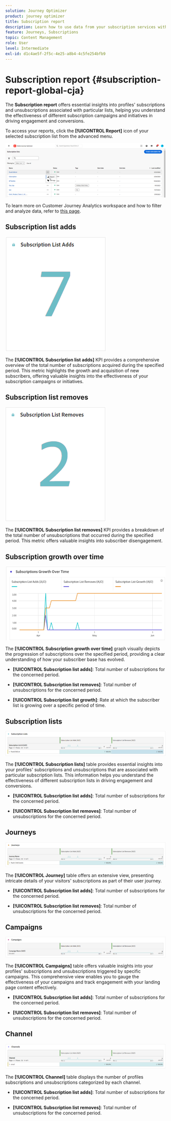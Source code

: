 ```yaml
---
solution: Journey Optimizer
product: journey optimizer
title: Subscription report
description: Learn how to use data from your subscription services with the Subscription report
feature: Journeys, Subscriptions
topic: Content Management
role: User
level: Intermediate
exl-id: d1c4ae5f-2f5c-4e25-a8b4-4c5fe254bfb9
---
```

# Subscription report {#subscription-report-global-cja}

The **Subscription report** offers essential insights into profiles' subscriptions and unsubscriptions associated with particular lists, helping you understand the effectiveness of different subscription campaigns and initiatives in driving engagement and conversions.

To access your reports, click the **[!UICONTROL Report]** icon of your selected subscription list from the advanced menu.

![](assets/cja-sub-access.png)

To learn more on Customer Journey Analytics workspace and how to filter and analyze data, refer to [this page](https://experienceleague.adobe.com/en/docs/analytics-platform/using/cja-workspace/home).

## Subscription list adds

![](assets/cja-sub-add.png)

The **[!UICONTROL Subscription list adds]** KPI provides a comprehensive overview of the total number of subscriptions acquired during the specified period. This metric highlights the growth and acquisition of new subscribers, offering valuable insights into the effectiveness of your subscription campaigns or initiatives.

## Subscription list removes

![](assets/cja-sub-add-remove.png)

The **[!UICONTROL Subscription list removes]** KPI provides a breakdown of the total number of unsubscriptions that occurred during the specified period. This metric offers valuable insights into subscriber disengagement.

## Subscription growth over time

![](assets/cja-sub-growth.png)

The **[!UICONTROL Subscription growth over time]** graph visually depicts the progression of subscriptions over the specified period, providing a clear understanding of how your subscriber base has evolved.

* **[!UICONTROL Subscription list adds]**: Total number of subscriptions for the concerned period.

* **[!UICONTROL Subscription list removes]**: Total number of unsubscriptions for the concerned period.

* **[!UICONTROL Subscription list growth]**: Rate at which the subscriber list is growing over a specific period of time.

## Subscription lists

![](assets/cja-sub-lists.png)

The **[!UICONTROL Subscription lists]** table provides essential insights into your profiles' subscriptions and unsubscriptions that are associated with particular subscription lists. This information helps you understand the effectiveness of different subscription lists in driving engagement and conversions.

* **[!UICONTROL Subscription list adds]**: Total number of subscriptions for the concerned period.

* **[!UICONTROL Subscription list removes]**: Total number of unsubscriptions for the concerned period.

## Journeys

![](assets/cja-sub-journeys.png)

The **[!UICONTROL Journey]** table offers an extensive view, presenting intricate details of your visitors' subscriptions as part of their user journey.

* **[!UICONTROL Subscription list adds]**: Total number of subscriptions for the concerned period.

* **[!UICONTROL Subscription list removes]**: Total number of unsubscriptions for the concerned period.

## Campaigns 

![](assets/cja-sub-campaigns.png)

The **[!UICONTROL Campaigns]** table offers valuable insights into your profiles' subscriptions and unsubscriptions triggered by specific campaigns. This comprehensive view enables you to gauge the effectiveness of your campaigns and track engagement with your landing page content effectively.

* **[!UICONTROL Subscription list adds]**: Total number of subscriptions for the concerned period.

* **[!UICONTROL Subscription list removes]**: Total number of unsubscriptions for the concerned period.

## Channel

![](assets/cja-sub-channels.png)

The **[!UICONTROL Channel]** table displays the number of profiles subscriptions and unsubscriptions categorized by each channel.

* **[!UICONTROL Subscription list adds]**: Total number of subscriptions for the concerned period.

* **[!UICONTROL Subscription list removes]**: Total number of unsubscriptions for the concerned period.
